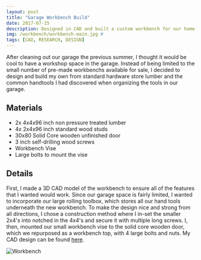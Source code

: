```yaml
---
layout: post
title: "Garage Workbench Build"
date: 2017-07-15
description: Designed in CAD and built a custom workbench for our home garage workshop.
img: /workbench/workbench-main.jpg #
tags: [CAD, RESEARCH, DESIGN]
---
```


After cleaning out our garage the previous summer, I thought it would be cool to have a workshop space in the garage. Instead of being limited to the small number of pre-made workbenchs available for sale, I decided to design and build my own from standard hardware store lumber and the common handtools I had discovered when organizing the tools in our garage.

## Materials
* 2x 4x4x96 inch non pressure treated lumber
* 4x 2x4x96 inch standard wood studs
* 30x80 Solid Core wooden unfinished door
* 3 inch self-drilling wood screws
* Workbench Vise
* Large bolts to mount the vise

## Details
First, I made a 3D CAD model of the workbench to ensure all of the features that I wanted would work. Since our garage space is fairly limited, I wanted to incorporate our large rolling toolbox, which stores all our hand tools underneath the new workbench. To make the design nice and strong from all directions, I chose a construction method where I in-set the smaller 2x4's into notched in the 4x4's and secure it with multiple long screws. I, then, mounted our small workbench vise to the solid core wooden door, which we repurposed as a workbench top, with 4 large bolts and nuts. My CAD design can be found [here](http://wbenb.github.io/assets/workbench-cad.pdf).

![Workbench](http://wbenb.github.io/assets/img/workbench/workbench.jpg)
